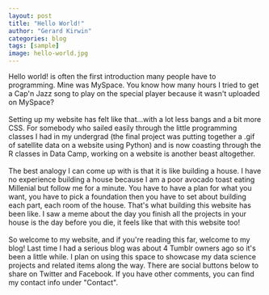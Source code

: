 ```yaml
---
layout: post
title: "Hello World!"
author: "Gerard Kirwin"
categories: blog
tags: [sample]
image: hello-world.jpg
---
```


Hello world! is often the first introduction many people have to programming. Mine was MySpace. You know how many hours I tried to get a Cap'n Jazz song to play on the special player because it wasn't uploaded on MySpace?<br><br>
Setting up my website has felt like that...with a lot less bangs and a bit more CSS. For somebody who sailed easily through the little programming classes I had in my undergrad (the final project was putting together a .gif of satellite data on a website using Python) and is now coasting through the R classes in Data Camp, working on a website is another beast altogether.<br><br>
The best analogy I can come up with is that it is like building a house. I have no experience building a house because I am a poor avocado toast eating Millenial but follow me for a minute. You have to have a plan for what you want, you have to pick a foundation then you have to set about building each part, each room of the house. That's what building this website has been like. I saw a meme about the day you finish all the projects in your house is the day before you die, it feels like that with this website too!<br><br>
So welcome to my website, and if you're reading this far, welcome to my blog! Last time I had a serious blog was about 4 Tumblr owners ago so it's been a little while. I plan on using this space to showcase my data science projects and related items along the way. There are social buttons below to share on Twitter and Facebook. If you have other comments, you can find my contact info under "Contact".

